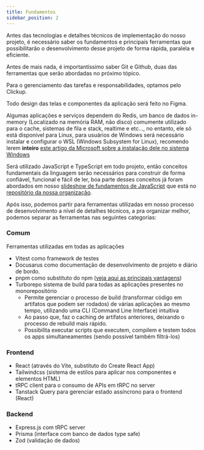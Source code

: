 ```yaml
---
title: Fundamentos
sidebar_position: 2
---
```


Antes das tecnologias e detalhes técnicos de implementação do nosso projeto, é necessário saber os fundamentos e principais ferramentas que possibilitarão o desenvolvimento desse projeto de forma rápida, paralela e eficiente.

Antes de mais nada, é importantíssimo saber Git e Github, duas das ferramentas que serão abordadas no próximo tópico.

Para o gerenciamento das tarefas e responsabilidades, optamos pelo Clickup.

Todo design das telas e componentes da aplicação será feito no Figma.

Algumas aplicações e serviços dependem do Redis, um banco de dados in-memory (Localizado na memória RAM, não disco) comumente utilizado para o cache, sistemas de fila e stack, realtime e etc..., no entanto, ele só está disponível para Linux, para usuários de Windows será necessário instalar e configurar o WSL (Windows Subsystem for Linux), recomendo lerem **inteiro** [este artigo da Microsoft sobre a instalação dele no sistema Windows](https://learn.microsoft.com/pt-br/windows/wsl/install)

Será utilizado JavaScript e TypeScript em todo projeto, então conceitos fundamentais da linguagem serão necessários para construir de forma confiável, funcional e fácil de ler, boa parte desses conceitos já foram abordados em nosso [slideshow de fundamentos de JavaScript](https://guides-tcc-ets.vercel.app) que está no [repositório da nossa organização](https://github.com/ets-einer/guides).

Após isso, podemos partir para ferramentas utilizadas em nosso processo de desenvolvimento a nível de detalhes técnicos, a pra organizar melhor, podemos separar as ferramentas nas seguintes categorias:

### Comum

Ferramentas utilizadas em todas as aplicações

- Vitest como framework de testes
- Docusarus como documentação de desenvolvimento de projeto e diário de bordo.
- pnpm como substituto do npm ([veja aqui as principais vantagens](https://www.youtube.com/watch?v=WVnsM7Mp3JM))
- Turborepo sistema de build para todas as aplicações presentes no monorepositório
  - Permite gerenciar o processo de build (transformar código em artifatos que podem ser rodados) de várias aplicações ao mesmo tempo, utilizando uma CLI (Command Line Interface) intuitiva
  - Ao passo que, faz o caching de artifatos anteriores, deixando o processo de rebuild mais rápido.
  - Possibilita executar scripts que executem, compilem e testem todos os apps simultaneamentes (sendo possível também filtrá-los)

### Frontend

- React (através do Vite, substituto do Create React App)
- Tailwindcss (sistema de estilos para aplicar nos componentes e elementos HTML)
- tRPC client para o consumo de APIs em tRPC no server
- Tanstack Query para gerenciar estado assíncrono para o frontend (React)

### Backend

- Express.js com tRPC server
- Prisma (interface com banco de dados type safe)
- Zod (validação de dados)
